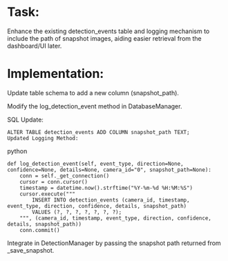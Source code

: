 # Task:
Enhance the existing detection_events table and logging mechanism to include the path of snapshot images, aiding easier retrieval from the dashboard/UI later.

# Implementation:
Update table schema to add a new column (snapshot_path).

Modify the log_detection_event method in DatabaseManager.

SQL Update:
```
ALTER TABLE detection_events ADD COLUMN snapshot_path TEXT;
Updated Logging Method:
```
python
```
def log_detection_event(self, event_type, direction=None, confidence=None, details=None, camera_id="0", snapshot_path=None):
    conn = self._get_connection()
    cursor = conn.cursor()
    timestamp = datetime.now().strftime("%Y-%m-%d %H:%M:%S")
    cursor.execute("""
        INSERT INTO detection_events (camera_id, timestamp, event_type, direction, confidence, details, snapshot_path)
        VALUES (?, ?, ?, ?, ?, ?, ?);
    """, (camera_id, timestamp, event_type, direction, confidence, details, snapshot_path))
    conn.commit()
```

Integrate in DetectionManager by passing the snapshot path returned from _save_snapshot.
